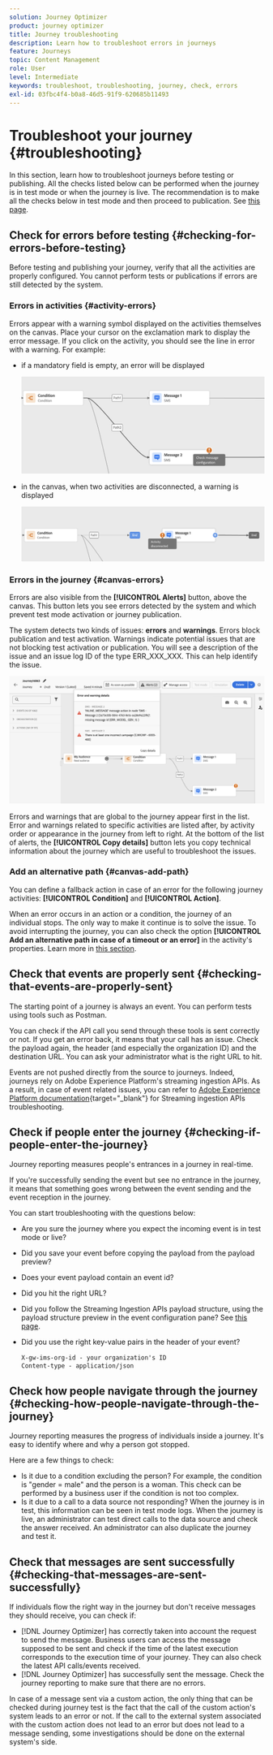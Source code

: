 ```yaml
---
solution: Journey Optimizer
product: journey optimizer
title: Journey troubleshooting
description: Learn how to troubleshoot errors in journeys
feature: Journeys
topic: Content Management
role: User
level: Intermediate
keywords: troubleshoot, troubleshooting, journey, check, errors
exl-id: 03fbc4f4-b0a8-46d5-91f9-620685b11493
---
```

# Troubleshoot your journey {#troubleshooting}

In this section, learn how to troubleshoot journeys before testing or publishing. All the checks listed below can be performed when the journey is in test mode or when the journey is live. The recommendation is to make all the checks below in test mode and then proceed to publication. See [this page](../building-journeys/testing-the-journey.md).

## Check for errors before testing {#checking-for-errors-before-testing}

Before testing and publishing your journey, verify that all the activities are properly configured. You cannot perform tests or publications if errors are still detected by the system.


### Errors in activities {#activity-errors}

Errors appear with a warning symbol displayed on the activities themselves on the canvas. Place your cursor on the exclamation mark to display the error message. If you click on the activity, you should see the line in error with a warning. For example:

* if a mandatory field is empty, an error will be displayed

    ![](assets/journey63.png)

* in the canvas, when two activities are disconnected, a warning is displayed

    ![](assets/canvas-disconnected.png)

### Errors in the journey {#canvas-errors}

Errors are also visible from the **[!UICONTROL Alerts]** button, above the canvas. This button lets you see errors detected by the system and which prevent test mode activation or journey publication. 

The system detects two kinds of issues: **errors** and **warnings**. Errors block publication and test activation. Warnings indicate potential issues that are not blocking test activation or publication. You will see a description of the issue and an issue log ID of the type ERR_XXX_XXX. This can help identify the issue.

 ![](assets/journey-error-and-warning.png)

<!--Most of the time, errors detected by the system are linked to errors visible on the activities but they can also relate to other issues. In all cases, check alerts and resolve the issue using to the error description. If you cannot identify the issue, use the **[!UICONTROL Copy details]** button to store the alerts, and send them to your administrator.-->

Errors and warnings that are global to the journey appear first in the list. Error and warnings related to specific activities are listed after, by activity order or appearance in the journey from left to right. At the bottom of the list of alerts, the **[!UICONTROL Copy details]** button lets you copy technical information about the journey which are useful to troubleshoot the issues.

### Add an alternative path {#canvas-add-path}

You can define a fallback action in case of an error for the following journey activities: **[!UICONTROL Condition]** and **[!UICONTROL Action]**.

When an error occurs in an action or a condition, the journey of an individual stops. The only way to make it continue is to solve the issue. To avoid interrupting the journey, you can also check the option **[!UICONTROL Add an alternative path in case of a timeout or an error]** in the activity's properties. Learn more in [this section](../building-journeys/using-the-journey-designer.md#paths).


## Check that events are properly sent {#checking-that-events-are-properly-sent}

The starting point of a journey is always an event. You can perform tests using tools such as Postman.

You can check if the API call you send through these tools is sent correctly or not. If you get an error back, it means that your call has an issue. Check the payload again, the header (and especially the organization ID) and the destination URL. You can ask your administrator what is the right URL to hit.

Events are not pushed directly from the source to journeys. Indeed, journeys rely on Adobe Experience Platform's streaming ingestion APIs. As a result, in case of event related issues, you can refer to [Adobe Experience Platform documentation](https://experienceleague.adobe.com/docs/experience-platform/ingestion/streaming/troubleshooting.html){target="_blank"} for Streaming ingestion APIs troubleshooting.

## Check if people enter the journey {#checking-if-people-enter-the-journey}

Journey reporting measures people's entrances in a journey in real-time.

If you're successfully sending the event but see no entrance in the journey, it means that something goes wrong between the event sending and the event reception in the journey.

You can start troubleshooting with the questions below:

* Are you sure the journey where you expect the incoming event is in test mode or live?
* Did you save your event before copying the payload from the payload preview?
* Does your event payload contain an event id?
* Did you hit the right URL?
* Did you follow the Streaming Ingestion APIs payload structure, using the payload structure preview in the event configuration pane? See [this page](../event/about-creating.md#preview-the-payload).
* Did you use the right key-value pairs in the header of your event?

    ```
    X-gw-ims-org-id - your organization's ID
    Content-type - application/json
    ```

## Check how people navigate through the journey {#checking-how-people-navigate-through-the-journey}

Journey reporting measures the progress of individuals inside a journey. It's easy to identify where and why a person got stopped.

Here are a few things to check:

* Is it due to a condition excluding the person? For example, the condition is "gender = male" and the person is a woman. This check can be performed by a business user if the condition is not too complex.
* Is it due to a call to a data source not responding? When the journey is in test, this information can be seen in test mode logs. When the journey is live, an administrator can test direct calls to the data source and check the answer received. An administrator can also duplicate the journey and test it.

## Check that messages are sent successfully {#checking-that-messages-are-sent-successfully}

If individuals flow the right way in the journey but don't receive messages they should receive, you can check if:

* [!DNL Journey Optimizer] has correctly taken into account the request to send the message. Business users can access the message supposed to be sent and check if the time of the latest execution corresponds to the execution time of your journey. They can also check the latest API calls/events received.
* [!DNL Journey Optimizer] has successfully sent the message. Check the journey reporting to make sure that there are no errors.

In case of a message sent via a custom action, the only thing that can be checked during journey test is the fact that the call of the custom action's system leads to an error or not. If the call to the external system associated with the custom action does not lead to an error but does not lead to a message sending, some investigations should be done on the external system's side.
